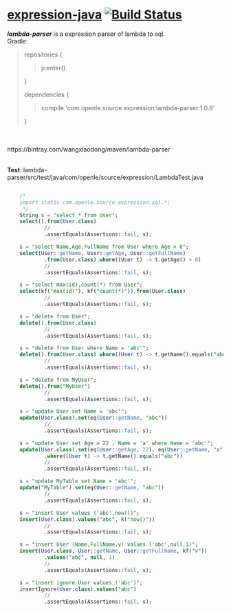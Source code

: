 # [expression-java](https://github.com/iwangxiaodong/expression-java) [![Build Status](https://travis-ci.org/iwangxiaodong/expression-java.svg?branch=master)](https://travis-ci.org/iwangxiaodong/expression-java)

***lambda-parser*** is a expression parser of lambda to sql.
<br />
Gradle:
<br />
> repositories {
> 
> > jcenter()
> 
> }
> 
> dependencies {
>
> > compile 'com.openle.source.expression:lambda-parser:1.0.8'
>
> }
<br />
<br />
    https://bintray.com/wangxiaodong/maven/lambda-parser
<br />
<br />

**Test**: lambda-parser/src/test/java/com/openle/source/expression/LambdaTest.java
```sql

    /*
    import static com.openle.source.expression.sql.*; 
     */
    String s = "select * from User";
    select().from(User.class)
            //
            .assertEquals(Assertions::fail, s);

    s = "select Name,Age,FullName from User where Age > 0";
    select(User::getName, User::getAge, User::getFullName)
            .from(User.class).where((User t) -> t.getAge() > 0)
            //
            .assertEquals(Assertions::fail, s);

    s = "select max(id),count(*) from User";
    select(kf("max(id)"), kf("count(*)")).from(User.class)
            //
            .assertEquals(Assertions::fail, s);

    s = "delete from User";
    delete().from(User.class)
            //
            .assertEquals(Assertions::fail, s);

    s = "delete from User where Name = 'abc'";
    delete().from(User.class).where((User t) -> t.getName().equals("abc"))
            //
            .assertEquals(Assertions::fail, s);

    s = "delete from MyUser";
    delete().from("MyUser")
            //
            .assertEquals(Assertions::fail, s);

    s = "update User set Name = 'abc'";
    update(User.class).set(eq(User::getName, "abc"))
            //
            .assertEquals(Assertions::fail, s);

    s = "update User set Age = 22 , Name = 'a' where Name = 'abc'";
    update(User.class).set(eq(User::getAge, 22), eq(User::getName, "a"))
            .where((User t) -> t.getName().equals("abc"))
            //
            .assertEquals(Assertions::fail, s);

    s = "update MyTable set Name = 'abc'";
    update("MyTable").set(eq(User::getName, "abc"))
            //
            .assertEquals(Assertions::fail, s);

    s = "insert User values ('abc',now())";
    insert(User.class).values("abc", k("now()"))
            //
            .assertEquals(Assertions::fail, s);

    s = "insert User (Name,FullName,v) values ('abc',null,1)";
    insert(User.class, User::getName, User::getFullName, kf("v"))
            .values("abc", null, 1)
            //
            .assertEquals(Assertions::fail, s);

    s = "insert ignore User values ('abc')";
    insertIgnore(User.class).values("abc")
            //
            .assertEquals(Assertions::fail, s);

```
